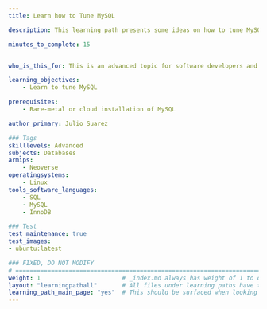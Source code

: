 ```yaml
---
title: Learn how to Tune MySQL

description: This learning path presents some ideas on how to tune MySQL

minutes_to_complete: 15


who_is_this_for: This is an advanced topic for software developers and DevOps professionals interested in optimizing MySQL performance.

learning_objectives:
    - Learn to tune MySQL

prerequisites:
    - Bare-metal or cloud installation of MySQL

author_primary: Julio Suarez

### Tags
skilllevels: Advanced
subjects: Databases
armips:
    - Neoverse
operatingsystems:
    - Linux
tools_software_languages:
    - SQL
    - MySQL
    - InnoDB

### Test
test_maintenance: true
test_images:
- ubuntu:latest

### FIXED, DO NOT MODIFY
# ================================================================================
weight: 1                       # _index.md always has weight of 1 to order correctly
layout: "learningpathall"       # All files under learning paths have this same wrapper
learning_path_main_page: "yes"  # This should be surfaced when looking for related content. Only set for _index.md of learning path content.
---
```

